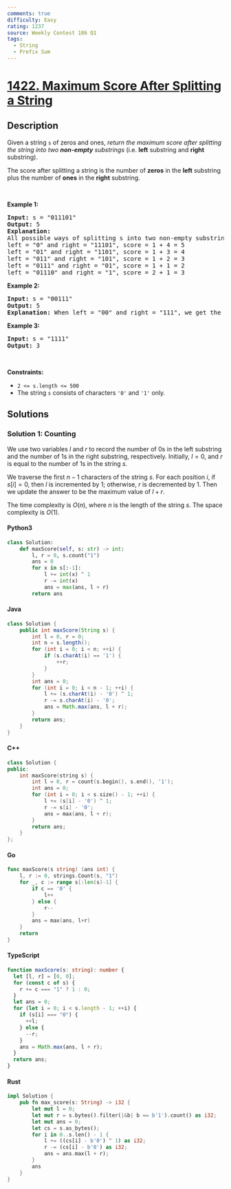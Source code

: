 ```yaml
---
comments: true
difficulty: Easy
rating: 1237
source: Weekly Contest 186 Q1
tags:
  - String
  - Prefix Sum
---
```


<!-- problem:start -->

# [1422. Maximum Score After Splitting a String](https://leetcode.com/problems/maximum-score-after-splitting-a-string)


## Description

<!-- description:start -->

<p>Given a&nbsp;string <code>s</code>&nbsp;of zeros and ones, <em>return the maximum score after splitting the string into two <strong>non-empty</strong> substrings</em> (i.e. <strong>left</strong> substring and <strong>right</strong> substring).</p>

<p>The score after splitting a string is the number of <strong>zeros</strong> in the <strong>left</strong> substring plus the number of <strong>ones</strong> in the <strong>right</strong> substring.</p>

<p>&nbsp;</p>
<p><strong class="example">Example 1:</strong></p>

<pre>
<strong>Input:</strong> s = &quot;011101&quot;
<strong>Output:</strong> 5 
<strong>Explanation:</strong> 
All possible ways of splitting s into two non-empty substrings are:
left = &quot;0&quot; and right = &quot;11101&quot;, score = 1 + 4 = 5 
left = &quot;01&quot; and right = &quot;1101&quot;, score = 1 + 3 = 4 
left = &quot;011&quot; and right = &quot;101&quot;, score = 1 + 2 = 3 
left = &quot;0111&quot; and right = &quot;01&quot;, score = 1 + 1 = 2 
left = &quot;01110&quot; and right = &quot;1&quot;, score = 2 + 1 = 3
</pre>

<p><strong class="example">Example 2:</strong></p>

<pre>
<strong>Input:</strong> s = &quot;00111&quot;
<strong>Output:</strong> 5
<strong>Explanation:</strong> When left = &quot;00&quot; and right = &quot;111&quot;, we get the maximum score = 2 + 3 = 5
</pre>

<p><strong class="example">Example 3:</strong></p>

<pre>
<strong>Input:</strong> s = &quot;1111&quot;
<strong>Output:</strong> 3
</pre>

<p>&nbsp;</p>
<p><strong>Constraints:</strong></p>

<ul>
	<li><code>2 &lt;= s.length &lt;= 500</code></li>
	<li>The string <code>s</code> consists of characters <code>&#39;0&#39;</code> and <code>&#39;1&#39;</code> only.</li>
</ul>

<!-- description:end -->

## Solutions

<!-- solution:start -->

### Solution 1: Counting

We use two variables $l$ and $r$ to record the number of 0s in the left substring and the number of 1s in the right substring, respectively. Initially, $l = 0$, and $r$ is equal to the number of 1s in the string $s$.

We traverse the first $n - 1$ characters of the string $s$. For each position $i$, if $s[i] = 0$, then $l$ is incremented by 1; otherwise, $r$ is decremented by 1. Then we update the answer to be the maximum value of $l + r$.

The time complexity is $O(n)$, where $n$ is the length of the string $s$. The space complexity is $O(1)$.

<!-- tabs:start -->

#### Python3

```python
class Solution:
    def maxScore(self, s: str) -> int:
        l, r = 0, s.count("1")
        ans = 0
        for x in s[:-1]:
            l += int(x) ^ 1
            r -= int(x)
            ans = max(ans, l + r)
        return ans
```

#### Java

```java
class Solution {
    public int maxScore(String s) {
        int l = 0, r = 0;
        int n = s.length();
        for (int i = 0; i < n; ++i) {
            if (s.charAt(i) == '1') {
                ++r;
            }
        }
        int ans = 0;
        for (int i = 0; i < n - 1; ++i) {
            l += (s.charAt(i) - '0') ^ 1;
            r -= s.charAt(i) - '0';
            ans = Math.max(ans, l + r);
        }
        return ans;
    }
}
```

#### C++

```cpp
class Solution {
public:
    int maxScore(string s) {
        int l = 0, r = count(s.begin(), s.end(), '1');
        int ans = 0;
        for (int i = 0; i < s.size() - 1; ++i) {
            l += (s[i] - '0') ^ 1;
            r -= s[i] - '0';
            ans = max(ans, l + r);
        }
        return ans;
    }
};
```

#### Go

```go
func maxScore(s string) (ans int) {
	l, r := 0, strings.Count(s, "1")
	for _, c := range s[:len(s)-1] {
		if c == '0' {
			l++
		} else {
			r--
		}
		ans = max(ans, l+r)
	}
	return
}
```

#### TypeScript

```ts
function maxScore(s: string): number {
  let [l, r] = [0, 0];
  for (const c of s) {
    r += c === "1" ? 1 : 0;
  }
  let ans = 0;
  for (let i = 0; i < s.length - 1; ++i) {
    if (s[i] === "0") {
      ++l;
    } else {
      --r;
    }
    ans = Math.max(ans, l + r);
  }
  return ans;
}
```

#### Rust

```rust
impl Solution {
    pub fn max_score(s: String) -> i32 {
        let mut l = 0;
        let mut r = s.bytes().filter(|&b| b == b'1').count() as i32;
        let mut ans = 0;
        let cs = s.as_bytes();
        for i in 0..s.len() - 1 {
            l += ((cs[i] - b'0') ^ 1) as i32;
            r -= (cs[i] - b'0') as i32;
            ans = ans.max(l + r);
        }
        ans
    }
}
```

<!-- tabs:end -->

<!-- solution:end -->

<!-- problem:end -->
